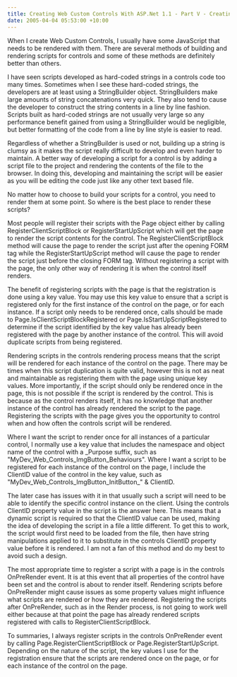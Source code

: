 ```yaml
---
title: Creating Web Custom Controls With ASP.Net 1.1 - Part V - Creating and Rendering Scripts
date: 2005-04-04 05:53:00 +10:00
---
```


When I create Web Custom Controls, I usually have some JavaScript that needs to be rendered with them. There are several methods of building and rendering scripts for controls and some of these methods are definitely better than others. 

I have seen scripts developed as hard-coded strings in a controls code too many times. Sometimes when I see these hard-coded strings, the developers are at least using a StringBuilder object. StringBuilders make large amounts of string concatenations very quick. They also tend to cause the developer to construct the string contents in a line by line fashion. Scripts built as hard-coded strings are not usually very large so any performance benefit gained from using a StringBuilder would be negligible, but better formatting of the code from a line by line style is easier to read. 

Regardless of whether a StringBuilder is used or not, building up a string is clumsy as it makes the script really difficult to develop and even harder to maintain. A better way of developing a script for a control is by adding a script file to the project and rendering the contents of the file to the browser. In doing this, developing and maintaining the script will be easier as you will be editing the code just like any other text based file.

No matter how to choose to build your scripts for a control, you need to render them at some point. So where is the best place to render these scripts? 

Most people will register their scripts with the Page object either by calling RegisterClientScriptBlock or RegisterStartUpScript which will get the page to render the script contents for the control. The RegisterClientScriptBlock method will cause the page to render the script just after the opening FORM tag while the RegisterStartUpScript method will cause the page to render the script just before the closing FORM tag. Without registering a script with the page, the only other way of rendering it is when the control itself renders. 

The benefit of registering scripts with the page is that the registration is done using a key value. You may use this key value to ensure that a script is registered only for the first instance of the control on the page, or for each instance. If a script only needs to be rendered once, calls should be made to Page.IsClientScriptBlockRegistered or Page.IsStartUpScriptRegistered to determine if the script identified by the key value has already been registered with the page by another instance of the control. This will avoid duplicate scripts from being registered. 

Rendering scripts in the controls rendering process means that the script will be rendered for each instance of the control on the page. There may be times when this script duplication is quite valid, however this is not as neat and maintainable as registering them with the page using unique key values. More importantly, if the script should only be rendered once in the page, this is not possible if the script is rendered by the control. This is because as the control renders itself, it has no knowledge that another instance of the control has already rendered the script to the page. Registering the scripts with the page gives you the opportunity to control when and how often the controls script will be rendered. 

Where I want the script to render once for all instances of a particular control, I normally use a key value that includes the namespace and object name of the control with a \_Purpose suffix, such as "MyDev\_Web\_Controls\_ImgButton\_Behaviours". Where I want a script to be registered for each instance of the control on the page, I include the ClientID value of the control in the key value, such as "MyDev\_Web\_Controls\_ImgButton\_InitButton\_" & ClientID. 

The later case has issues with it in that usually such a script will need to be able to identify the specific control instance on the client. Using the controls ClientID property value in the script is the answer here. This means that a dynamic script is required so that the ClientID value can be used, making the idea of developing the script in a file a little different. To get this to work, the script would first need to be loaded from the file, then have string manipulations applied to it to substitute in the controls ClientID property value before it is rendered. I am not a fan of this method and do my best to avoid such a design.

The most appropriate time to register a script with a page is in the controls OnPreRender event. It is at this event that all properties of the control have been set and the control is about to render itself. Rendering scripts before OnPreRender might cause issues as some property values might influence what scripts are rendered or how they are rendered. Registering the scripts after OnPreRender, such as in the Render process, is not going to work well either because at that point the page has already rendered scripts registered with calls to RegisterClientScriptBlock. 

To summaries, I always register scripts in the controls OnPreRender event by calling Page.RegisterClientScriptBlock or Page.RegisterStartUpScript. Depending on the nature of the script, the key values I use for the registration ensure that the scripts are rendered once on the page, or for each instance of the control on the page.


